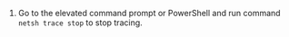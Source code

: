 1. Go to the elevated command prompt or PowerShell and run command `netsh trace stop` to stop tracing.
